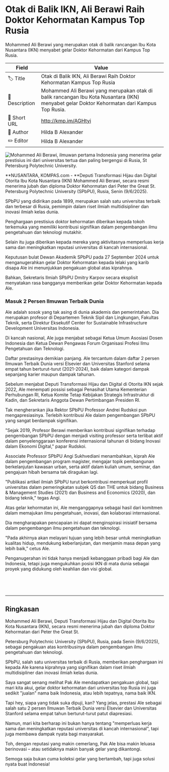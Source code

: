 # Otak di Balik IKN, Ali Berawi Raih Doktor Kehormatan Kampus Top Rusia

Mohammed Ali Berawi yang merupakan otak di balik rancangan Ibu Kota Nusantara (IKN) menyabet gelar Doktor Kehormatan dari Kampus Top Rusia.

| Field         | Value                                                       |
|---------------|-------------------------------------------------------------|
| 🏷️ Title       | Otak di Balik IKN, Ali Berawi Raih Doktor Kehormatan Kampus Top Rusia |
| 📝 Description | Mohammed Ali Berawi yang merupakan otak di balik rancangan Ibu Kota Nusantara (IKN) menyabet gelar Doktor Kehormatan dari Kampus Top Rusia. |
| 🔗 Short URL   | http://kmp.im/AGHtyi |
| 👤 Author      | Hilda B Alexander |
| ✏️ Editor      | Hilda B Alexander |

![Mohammed Ali Berawi, ilmuwan pertama Indonesia yang menerima gelar prestisius ini dari universitas tertua dan paling bergengsi di Rusia, St Petersburg Polytechnic University.](https://asset.kompas.com/crops/OKLaqg1OJCGZtciL1kyUYltteM4=/0x0:1280x853/750x500/data/photo/2025/06/14/684d89495538b.jpg)

**NUSANTARA, KOMPAS.com - **Deputi Transformasi Hijau dan Digital Otorita Ibu Kota Nusantara (IKN) Mohammed Ali Berawi, secara resmi menerima jubah dan diploma Doktor Kehormatan dari Peter the Great St. Petersburg Polytechnic University (SPbPU), Rusia, Senin (9/6/2025).

SPbPU yang didirikan pada 1899, merupakan salah satu universitas terbaik dan terbesar di Rusia, pemimpin dalam riset ilmiah multidisipliner dan inovasi ilmiah kelas dunia.

Penghargaan prestisius doktor kehormatan diberikan kepada tokoh terkemuka yang memiliki kontribusi signifikan dalam pengembangan ilmu pengetahuan dan teknologi mutakhir.

Selain itu juga diberikan kepada mereka yang aktivitasnya memperluas kerja sama dan meningkatkan reputasi universitas di kancah internasional.

Keputusan bulat Dewan Akademik SPbPU pada 27 September 2024 untuk menganugerahkan gelar Doktor Kehormatan kepada lelaki yang karib disapa Ale ini menunjukkan pengakuan global atas kiprahnya.

Bahkan, Sekretaris Ilmiah SPbPU Dmitry Karpov secara eksplisit menyatakan rasa bangganya memberikan gelar Doktor Kehormatan kepada Ale.

### Masuk 2 Persen Ilmuwan Terbaik Dunia

Ale adalah sosok yang tak asing di dunia akademis dan pemerintahan. Dia merupakan profesor di Departemen Teknik Sipil dan Lingkungan, Fakultas Teknik, serta Direktur Eksekutif Center for Sustainable Infrastructure Development Universitas Indonesia.

Di kancah nasional, Ale juga menjabat sebagai Ketua Umum Asosiasi Dosen Indonesia dan Ketua Dewan Pengawas Forum Organisasi Profesi Ilmu Pengetahuan dan Teknologi.

Daftar prestasinya demikian panjang. Ale tercantum dalam daftar 2 persen Ilmuwan Terbaik Dunia versi Elsevier dan Universitas Stanford selama empat tahun berturut-turut (2021-2024), baik dalam kategori dampak sepanjang karier maupun dampak tahunan.

Sebelum menjabat Deputi Transformasi Hijau dan Digital di Otorita IKN sejak 2022, Ale menempati possisi sebagai Penasihat Utama Kementerian Perhubungan RI, Ketua Komite Tetap Kebijakan Strategis Infrastruktur di Kadin, dan Sekretaris Anggota Dewan Pertimbangan Presiden RI.

Tak mengherankan jika Rektor SPbPU Professor Andrei Rudskoi pun mengapresiasinya. Terlebih kontribusi Ale dalam pengembangan SPbPU yang sangat berdampak signifikan.

\"Sejak 2019, Profesor Berawi memberikan kontribusi signifikan terhadap pengembangan SPbPU dengan menjadi visiting professor serta terlibat aktif dalam penyelenggaraan konferensi internasional tahunan di bidang Inovasi dalam Ekonomi Digital,\" papar Rudskoi.

Associate Professor SPbPU Angi Sukhvediani menambahkan, kiprah Ale dalam pengembangan program magister, mengajar topik pembangunan berkelanjutan kawasan urban, serta aktif dalam kuliah umum, seminar, dan pengajuan hibah bersama tak diragukan lagi.

\"Publikasi artikel ilmiah SPbPU turut berkontribusi memperkuat profil universitas dalam pemeringkatan subjek QS dan THE untuk bidang Business & Management Studies (2021) dan Business and Economics (2020), dan bidang teknik,\" tegas Angi.

Atas gelar kehormatan ini, Ale menganggapnya sebagai hasil dari komitmen dalam memajukan ilmu pengetahuan, inovasi, dan kolaborasi internasional.

Dia mengharapakan pencapaian ini dapat menginspirasi inisiatif bersama dalam pengembangan ilmu pengetahuan dan teknologi.

\"Pada akhirnya akan melayani tujuan yang lebih besar untuk meningkatkan kualitas hidup, mendukung keberlanjutan, dan menjamin masa depan yang lebih baik,\" cetus Ale.

Penganugerahan ini tidak hanya menjadi kebanggaan pribadi bagi Ale dan Indonesia, tetapi juga mengukuhkan posisi IKN di mata dunia sebagai proyek yang didukung oleh keahlian dan visi global.

 

 

---
## Ringkasan

Mohammed Ali Berawi, Deputi Transformasi Hijau dan Digital Otorita Ibu Kota Nusantara (IKN), secara resmi menerima jubah dan diploma Doktor Kehormatan dari Peter the Great St.

 Petersburg Polytechnic University (SPbPU), Rusia, pada Senin (9/6/2025), sebagai pengakuan atas kontribusinya dalam pengembangan ilmu pengetahuan dan teknologi.

 SPbPU, salah satu universitas terbaik di Rusia, memberikan penghargaan ini kepada Ale karena kiprahnya yang signifikan dalam riset ilmiah multidisipliner dan inovasi ilmiah kelas dunia.



Saya sangat senang melihat Pak Ale mendapatkan pengakuan global, tapi mari kita akui, gelar doktor kehormatan dari universitas top Rusia ini juga sedikit "jualan" nama baik Indonesia, atau lebih tepatnya, nama baik IKN.

 Tapi hey, siapa yang tidak suka dipuji, kan? Yang jelas, prestasi Ale sebagai salah satu 2 persen Ilmuwan Terbaik Dunia versi Elsevier dan Universitas Stanford selama empat tahun berturut-turut patut diapresiasi.

 Namun, mari kita berharap ini bukan hanya tentang "memperluas kerja sama dan meningkatkan reputasi universitas di kancah internasional", tapi juga membawa dampak nyata bagi masyarakat.

 Toh, dengan reputasi yang makin cemerlang, Pak Ale bisa makin leluasa berinovasi – atau setidaknya makin banyak gelar yang dikantongi.

 Semoga saja bukan cuma koleksi gelar yang bertambah, tapi juga solusi nyata buat Indonesia!
